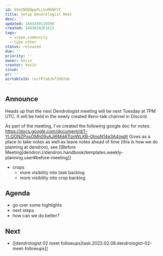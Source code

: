 ```yaml
---
id: 0Ym2NQQNppPLiUvMhNFYI
title: Setup Dendrologist Meet
desc: ''
updated: 1644349119398
created: 1643818261612
tags:
  - scope.community
  - type.other
status: released
due: ''
priority: ''
owner: kevin
creator: kevin
issue: ''
pr: ''
airtableId: recfPYa6Jkf2HGYa6
---
```



## Announce
Heads up that the next Dendrologist meeting will be next Tuesday at 7PM UTC. 
It will be held in the newly created #env-talk channel in Discord.

As part of the meeting, I've created the following google doc for notes: https://docs.google.com/document/d/1-YLQONZPqsOMh09yAJI6MdATtznWLKB-OtnoN14e3A4/edit
Gives as a place to take notes as well as leave notes ahead of time (this is how we do planning at dendron), see [[Before Meeting|dendron://dendron.handbook/templates.weekly-planning.user#before-meeting]]


- crops
  - more visibility into task backlog
  - more visibility into crop backlog

## Agenda
- go over some highlights
- next steps
- how can we do better?

## Next
- [[dendrologist 02 meet followups|task.2022.02.08.dendrologist-02-meet-followups]]
